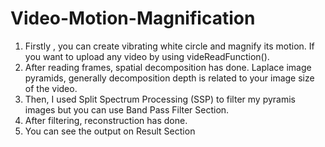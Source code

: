 # Video-Motion-Magnification
1. Firstly , you can create vibrating white circle and magnify its motion. If you want to upload any video by using videReadFunction().
2. After reading frames, spatial decomposition has done. Laplace image pyramids, generally decomposition depth is related to your image size of the video. 
3. Then, I used Split Spectrum Processing (SSP) to filter my pyramis images but you can use Band Pass Filter Section.
4. After filtering, reconstruction has done.
5. You can see the output on Result Section
